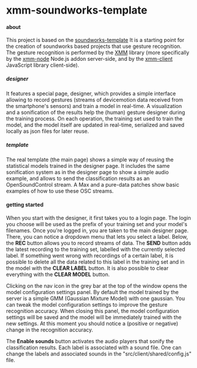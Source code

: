 # xmm-soundworks-template

#### about

This project is based on the [soundworks-template](https://github.com/collective-soundworks/soundworks-template)
It is a starting point for the creation of soundworks based projects that use gesture recognition.
The gesture recognition is performed by the [XMM](https://github.com/Ircam-RnD/xmm) library (more specifically
by the [xmm-node](https://github.com/Ircam-RnD/xmm-node) Node.js addon server-side, and by the
[xmm-client](https://github.com/Ircam-RnD/xmm-client) JavaScript library client-side).

##### designer

It features a special page, designer, which provides a simple interface allowing to record gestures
(streams of devicemotion data received from the smartphone's sensors) and train a model in real-time.
A visualization and a sonification of the results help the (human) gesture designer during the training process.
On each operation, the training set used to train the model, and the model itself are updated in real-time, serialized
and saved locally as json files for later reuse.

##### template

The real template (the main page) shows a simple way of reusing the statistical models trained in the designer page.
It includes the same sonification system as in the designer page to show a simple audio example, and allows to send the
classification results as an OpenSoundControl stream.
A Max and a pure-data patches show basic examples of how to use these OSC streams.

#### getting started

When you start with the designer, it first takes you to a login page.
The login you choose will be used as the prefix of your training set and your model's filenames.
Once you're logged in, you are taken to the main designer page.
There, you can notice a dropdown menu that lets you select a label.
Below, the **REC** button allows you to record streams of data.
The **SEND** button adds the latest recording to the training set, labelled with the currently
selected label.
If something went wrong with recordings of a certain label, it is possible to delete all the data
related to this label in the training set and in the model with the **CLEAR LABEL** button.
It is also possible to clear everything with the **CLEAR MODEL** button.  
  
Clicking on the nav icon in the grey bar at the top of the window opens the model configuration settings panel.
By default the model trained by the server is a simple GMM (Gaussian Mixture Model) with one gaussian.
You can tweak the model configuration settings to improve the gesture recognition accuracy.
When closing this panel, the model configuration settings will be saved and the model
will be immediately trained with the new settings. At this moment you should notice
a (positive or negative) change in the recognition accuracy.  
  
The **Enable sounds** button activates the audio players that sonify the classification results.
Each label is associated with a sound file.
One can change the labels and associated sounds in the "src/client/shared/config.js" file.
